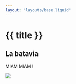 ```yaml
---
layout: "layouts/base.liquid"
---
```


<h1>{{ title }}</h1>
<main>
    <h2>La batavia</h2>
    <p>MIAM MIAM !</p> 
    <img src="/assets/img/téléchargement.jpeg">
</main>
